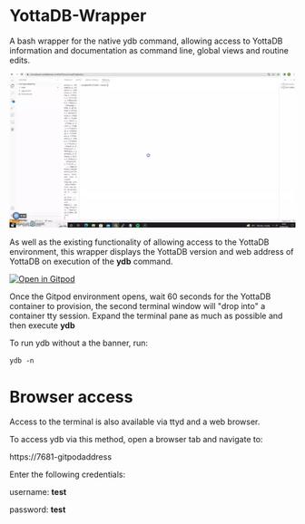 # YottaDB-Wrapper

A bash wrapper for the native ydb command, allowing access to YottaDB information and documentation as command line, global views and routine edits.

![Alt text](yottadb-wrapper.webp?raw=true "Gitpod View")

As well as the existing functionality of allowing access to the YottaDB environment, this wrapper displays the YottaDB version and web address of YottaDB on execution of the **ydb** command.

[![Open in Gitpod](https://gitpod.io/button/open-in-gitpod.svg)](https://gitpod.io/#https://github.com/RamSailopal/YottaDB-Wrapper)

Once the Gitpod environment opens, wait 60 seconds for the YottaDB container to provision, the second terminal window will "drop into" a container tty session. Expand the terminal pane as much as possible and then execute **ydb**

To run ydb without a the banner, run:

    ydb -n
    
# Browser access

Access to the terminal is also available via ttyd and a web browser.

To access ydb via this method, open a browser tab and navigate to:

https://7681-gitpodaddress

Enter the following credentials:

username:  **test**

password:  **test**

